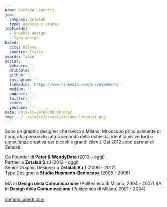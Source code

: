```yaml
---
name: Stefano Lionetti
job:
  company: Zetalab
  type: Agenzia o studio
jobFields:
  - Graphic design
  - Type design
based:
  city: Milano
  country: Italia
awards: false
social:
  behance: ''
  dribbble: ''
  github: ''
  instagram: ''
  linkedin: 'https://www.linkedin.com/in/yeswekern/'
  medium: ''
  podcast: ''
  twitter: ''
  vimeo: ''
  youtube: ''
date: 2019-11-09T00:00:00.000Z
img: ../../static/assets/stefano-lionetti.png
---
```


Sono un graphic designer che lavora a Milano. Mi occupo principalmente di tipografia personalizzata a seconda della richiesta, identità visive forti e consulenza creativa per piccoli e grandi clienti. Dal 2012 sono partner di Zetalab.

Co Founder di **Peter & WendyDate** (2013 – oggi)  
Partner a **Zetalab S.r.l** (2012 - oggi)  
Senior Graphic Designer a **Zetalab S.r.l** (2006 - 2012)  
Type Designer a **Studio Husmann-Benincasa** (2005 - 2006)<br/><br/>
MA in **Design della Comunicazione** (Politecnico di Milano, 2004 - 2007)
BA in **Design della Comunicazione** (Politecnico di Milano, 2001 - 2004)<br/><br/>
[stefanolionetti.com](http://www.yeswekern.it/temporary/)
